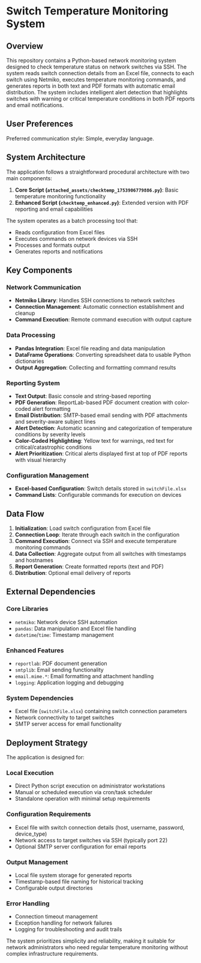 # Switch Temperature Monitoring System

## Overview

This repository contains a Python-based network monitoring system designed to check temperature status on network switches via SSH. The system reads switch connection details from an Excel file, connects to each switch using Netmiko, executes temperature monitoring commands, and generates reports in both text and PDF formats with automatic email distribution. The system includes intelligent alert detection that highlights switches with warning or critical temperature conditions in both PDF reports and email notifications.

## User Preferences

Preferred communication style: Simple, everyday language.

## System Architecture

The application follows a straightforward procedural architecture with two main components:

1. **Core Script (`attached_assets/checktemp_1753906779886.py`)**: Basic temperature monitoring functionality
2. **Enhanced Script (`checktemp_enhanced.py`)**: Extended version with PDF reporting and email capabilities

The system operates as a batch processing tool that:
- Reads configuration from Excel files
- Executes commands on network devices via SSH
- Processes and formats output
- Generates reports and notifications

## Key Components

### Network Communication
- **Netmiko Library**: Handles SSH connections to network switches
- **Connection Management**: Automatic connection establishment and cleanup
- **Command Execution**: Remote command execution with output capture

### Data Processing
- **Pandas Integration**: Excel file reading and data manipulation
- **DataFrame Operations**: Converting spreadsheet data to usable Python dictionaries
- **Output Aggregation**: Collecting and formatting command results

### Reporting System
- **Text Output**: Basic console and string-based reporting
- **PDF Generation**: ReportLab-based PDF document creation with color-coded alert formatting
- **Email Distribution**: SMTP-based email sending with PDF attachments and severity-aware subject lines
- **Alert Detection**: Automatic scanning and categorization of temperature conditions by severity levels
- **Color-Coded Highlighting**: Yellow text for warnings, red text for critical/catastrophic conditions
- **Alert Prioritization**: Critical alerts displayed first at top of PDF reports with visual hierarchy

### Configuration Management
- **Excel-based Configuration**: Switch details stored in `switchFile.xlsx`
- **Command Lists**: Configurable commands for execution on devices

## Data Flow

1. **Initialization**: Load switch configuration from Excel file
2. **Connection Loop**: Iterate through each switch in the configuration
3. **Command Execution**: Connect via SSH and execute temperature monitoring commands
4. **Data Collection**: Aggregate output from all switches with timestamps and hostnames
5. **Report Generation**: Create formatted reports (text and PDF)
6. **Distribution**: Optional email delivery of reports

## External Dependencies

### Core Libraries
- `netmiko`: Network device SSH automation
- `pandas`: Data manipulation and Excel file handling
- `datetime`/`time`: Timestamp management

### Enhanced Features
- `reportlab`: PDF document generation
- `smtplib`: Email sending functionality
- `email.mime.*`: Email formatting and attachment handling
- `logging`: Application logging and debugging

### System Dependencies
- Excel file (`switchFile.xlsx`) containing switch connection parameters
- Network connectivity to target switches
- SMTP server access for email functionality

## Deployment Strategy

The application is designed for:

### Local Execution
- Direct Python script execution on administrator workstations
- Manual or scheduled execution via cron/task scheduler
- Standalone operation with minimal setup requirements

### Configuration Requirements
- Excel file with switch connection details (host, username, password, device_type)
- Network access to target switches via SSH (typically port 22)
- Optional SMTP server configuration for email reports

### Output Management
- Local file system storage for generated reports
- Timestamp-based file naming for historical tracking
- Configurable output directories

### Error Handling
- Connection timeout management
- Exception handling for network failures
- Logging for troubleshooting and audit trails

The system prioritizes simplicity and reliability, making it suitable for network administrators who need regular temperature monitoring without complex infrastructure requirements.
